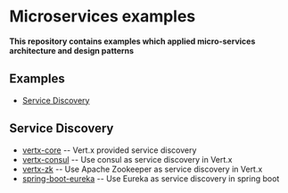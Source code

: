 # Microservices examples

**This repository contains examples which applied micro-services architecture and design patterns**

## Examples

* [Service Discovery](#service-discovery)

## Service Discovery

- [vertx-core](service-discovery/vertx-core/) -- Vert.x provided service discovery
- [vertx-consul](service-discovery/vertx-consul/) -- Use consul as service discovery in Vert.x
- [vertx-zk](service-discovery/vertx-zk/) -- Use Apache Zookeeper as service discovery in Vert.x
- [spring-boot-eureka](service-discovery/spring-boot-eureka/) -- Use Eureka as service discovery in spring boot